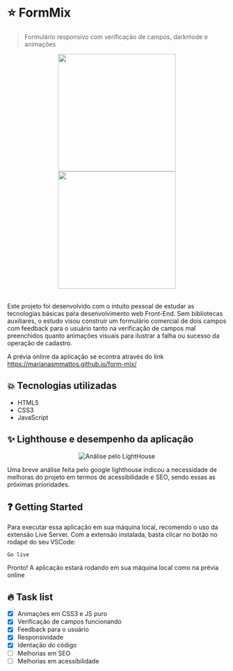 # :star: FormMix
> Formulário responsivo com verificação de campos, darkmode e animações

<div align="center">
<img src="https://i.ibb.co/PQz0VJd/form-mix-dark.png" height="270px" alt=""> <img src="https://i.ibb.co/289BLqL/form-mix-responsivo.png" height="270px" alt="">
</div>

<p><br/>
Este projeto foi desenvolvido com o intuito pessoal de estudar as tecnologias básicas para desenvolvimento web Front-End. Sem bibliotecas auxiliares, o estudo visou construir um formulário comercial de dois campos com feedback para o usuário tanto na verificação de campos mal preenchidos quanto animações visuais para ilustrar a falha ou sucesso da operação de cadastro.

A prévia online da aplicação se econtra através do link https://marianasmmattos.github.io/form-mix/
</p>

## :boom: Tecnologias utilizadas

* HTML5
* CSS3
* JavaScript

## :sparkles: Lighthouse e desempenho da aplicação

<div align="center">
<img src="https://i.ibb.co/gdt7kmf/lighthouseformmix.png" alt="Análise pelo LightHouse">
</div>

Uma breve análise feita pelo google lighthouse indicou a necessidade de melhoras do projeto em termos de acessibilidade e SEO, sendo essas as próximas prioridades.

## :question: Getting Started

Para executar essa aplicação em sua máquina local, recomendo o uso da extensão Live Server. Com a extensão instalada, basta clicar no botão no rodapé do seu VSCode:

```shell
Go live
```

Pronto! A aplicação estará rodando em sua máquina local como na prévia online

## :fire: Task list

- [x] Animações em CSS3 e JS puro
- [x] Verificação de campos funcionando
- [x] Feedback para o usuário
- [x] Responsividade
- [x] Identação do código
- [ ] Melhorias em SEO
- [ ] Melhorias em acessibilidade
